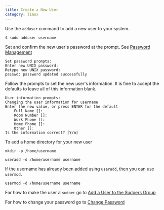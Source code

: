 ```yaml
---
title: Create a New User
category: linux
---
```


Use the ```adduser``` command to add a new user to your system.

```
$ sudo adduser username
```
        
Set and confirm the new user's password at the prompt. See [Password Management](til.acm.illinois.edu/security/password-management)

```
Set password prompts:
Enter new UNIX password:
Retype new UNIX password:
passwd: password updated successfully
```
  
Follow the prompts to set the new user's information. It is fine to accept the defaults to leave all of this information blank.

```
User information prompts:
Changing the user information for username
Enter the new value, or press ENTER for the default
    Full Name []:
    Room Number []:
    Work Phone []:
    Home Phone []:
    Other []:
Is the information correct? [Y/n]
```

To add a home directory for your new user 

```
mkdir -p /home/username

useradd -d /home/username username
```


If the username has already been added using ```useradd```, then you can use ```usermod```.

```
usermod -d /home/username username
```

For how to make the user a ```sudoer``` go to [Add a User to the Sudoers Group](til.acm.illinois.edu/linux/add-user-to-sudoers)

For how to change your password go to [Change Password](til.acm.illinois.edu/linux/change-password)


